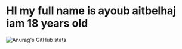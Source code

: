 # HI my full name is ayoub aitbelhaj iam 18 years old

![Anurag's GitHub stats](https://github-readme-stats.vercel.app/api?username=aaitbelh&show_icons=true)

